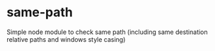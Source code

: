 # same-path
Simple node module to check same path (including same destination relative paths and windows style casing)
